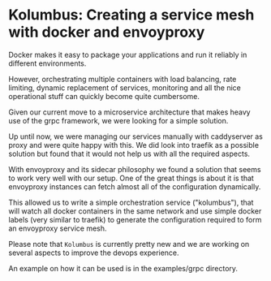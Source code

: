 # Kolumbus: Creating a service mesh with docker and envoyproxy
Docker makes it easy to package your applications and run it reliably in
different environments.

However, orchestrating multiple containers with load balancing, rate limiting,
dynamic replacement of services, monitoring and all the nice operational stuff
can quickly become quite cumbersome.

Given our current move to a microservice architecture that makes heavy use of
the grpc framework, we were looking for a simple solution.

Up until now, we were managing our services manually with caddyserver as proxy
and were quite happy with this. We did look into traefik as a possible solution
but found that it would not help us with all the required aspects.

With envoyproxy and its sidecar philosophy we found a solution that seems to
work very well with our setup. One of the great things is about it is that
envoyproxy instances can fetch almost all of the configuration dynamically.

This allowed us to write a simple orchestration service ("kolumbus"), that
will watch all docker containers in the same network and use simple docker labels
(very similar to traefik) to generate the configuration required to form
an envoyproxy service mesh.

Please note that `Kolumbus` is currently pretty new and we are working on
several aspects to improve the devops experience.

An example on how it can be used is in the examples/grpc directory.
